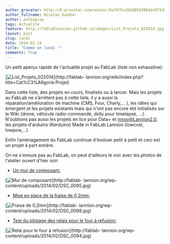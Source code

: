 ```yaml
---
author_gravatar: http://0.gravatar.com/avatar/6a767bcd26d052496dac0f142243cb82?s=96&d=mm&r=g
author_fullname: Nicolas Guédon
author: pofexpray
tags: Actualité
feature: http://fablablannion.github.io/images/List_Projets_022014.jpg
layout: post
slug: lundi
date: 2014-02-19
title: "Comme un lundi !"
comments: True
---
```

Un petit aperçu rapide de l'actualité projet au FabLab (liste non exhaustive):

[![List_Projets_022014](http://fablablannion.github.io/images/List_Projets_022014-1024x644.jpg)](http://fablab-
lannion.org/wiki/index.php?title=Cat%C3%A9gorie:Projet)

Dans cette liste, des projets en cours, finalisés ou à lancer. Mais les
projets au FabLab ne s’arrêtent pas à cette liste, il y a aussi la
réparation/amélioration de machine (CMS, Four, Charly,… ), les idées qui
émergent et les projets existants mais qui n'ont pas encore été initialisés
sur le Wiki (drone, véhicule radio-commandé, dolly pour timelapse, …).
N'oublions pas aussi les projets en lice pour Data+ et innov@Lannion2.0, les
projets d'arduino (Kerduino) Made in FabLab Lannion (lowcost, lowpow,…)

Enfin l’aménagement du FabLab continue d'évoluer petit à petit et ceci est un
projet à part entière.

On ne s'ennuie pas au FabLab, on peut d'ailleurs le voir avec les photos de
l'atelier ouvert d'hier soir:

  * [Un mur de composant:](http://fablab-lannion.org/wp-content/uploads/2014/02/DSC_0095.jpg)

[![Mur de
composant](http://fablablannion.github.io/images/DSC_0095-300x168.jpg)](http://fablab-
lannion.org/wp-content/uploads/2014/02/DSC_0095.jpg)

  * [Mise en place de la fraise de 0,2mm:](http://fablab-lannion.org/wp-content/uploads/2014/02/DSC_0098.jpg)

[![Fraise de
0,2mm](http://fablablannion.github.io/images/DSC_0098-300x168.jpg)](http://fablab-
lannion.org/wp-content/uploads/2014/02/DSC_0098.jpg)

  * [Test du pilotage des relais pour le four à refusion:](http://fablab-lannion.org/wp-content/uploads/2014/02/DSC_0094.jpg)

[![Relai pour le four à
refusion](http://fablablannion.github.io/images/DSC_0094-300x168.jpg)](http://fablab-
lannion.org/wp-content/uploads/2014/02/DSC_0094.jpg)


